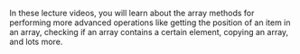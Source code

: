 In these lecture videos, you will learn about the array methods for performing more advanced operations like getting the position of an item in an array, checking if an array contains a certain element, copying an array, and lots more.

